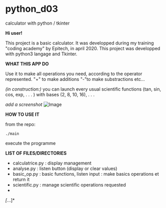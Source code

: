 # python_d03

calculator with python / tkinter

**Hi user!**

This project is a basic calculator.
It was developped during my training "coding academy" by Epitech, in april 2020. 
This project was developped with python3 langage and Tkinter.

**WHAT THIS APP DO**

Use it to make all operations you need, according to the operator represented.
"+" to make additions
"-"to make substractions
etc...

*(in construction:)*
you can launch every usual scientific functions (tan, sin, cos, exp, . . . ) with bases (2, 8, 10, 16), . . .

*add a screenshot*
![Image](http://url/a.png) 


**HOW TO USE IT**

from the repo:

```
./main
```


execute the programme

**LIST OF FILES/DIRECTORIES**

- calculatrice.py : display management
- analyse.py : listen button (display or clear values)
- basic_op.py : basic functions, listen input : make basics operations et return it
- scientific.py : manage scientific operations requested
- 

*[*...]*


